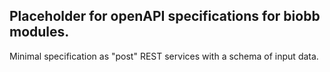 ## Placeholder for openAPI specifications for biobb modules. 

Minimal specification as "post" REST services with a schema of input data.
